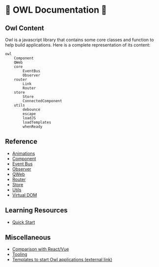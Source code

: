 # 🦉 OWL Documentation 🦉

## Owl Content

Owl is a javascript library that contains some core classes and function to help
build applications. Here is a complete representation of its content:

```
owl
    Component
    QWeb
    core
        EventBus
        Observer
    router
        Link
        Router
    store
        Store
        ConnectedComponent
    utils
        debounce
        escape
        loadJS
        loadTemplates
        whenReady
```

## Reference

- [Animations](animations.md)
- [Component](component.md)
- [Event Bus](event_bus.md)
- [Observer](observer.md)
- [QWeb](qweb.md)
- [Router](router.md)
- [Store](store.md)
- [Utils](utils.md)
- [Virtual DOM](vdom.md)

## Learning Resources

- [Quick Start](quick_start.md)

## Miscellaneous

- [Comparison with React/Vue](comparison.md)
- [Tooling](tooling.md)
- [Templates to start Owl applications (external link)](https://github.com/ged-odoo/owl-templates)
